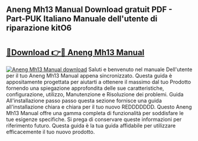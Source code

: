 ## Aneng Mh13 Manual Download gratuit PDF - Part-PUK Italiano Manuale dell'utente di riparazione kitO6

# <h2><a href="http://dfecp4.blite.top/?on=Aneng+Mh13+Manual">🔗Download 👉🔴 Aneng Mh13 Manual</a></h2>

[![Aneng Mh13 Manual download](https://i.imgur.com/lujVjoI.png)](http://dfecp4.blite.top/?on=Aneng+Mh13+Manual)
Saluti e benvenuto nel manuale Dell'utente per il tuo Aneng Mh13 Manual appena sincronizzato. Questa guida è appositamente progettata per aiutarti a ottenere il massimo dal tuo Prodotto fornendo una spiegazione approfondita delle sue caratteristiche, configurazione, utilizzo, Manutenzione e Risoluzione dei problemi. Guida All'installazione passo passo questa sezione fornisce una guida all'installazione chiara e chiara per il tuo nuovo REDDDDDDD. Questo Aneng Mh13 Manual offre una gamma completa di funzionalità per soddisfare le tue esigenze specifiche. Si prega di conservare queste informazioni per riferimento futuro. Questa guida è la tua guida affidabile per utilizzare efficacemente il tuo nuovo prodotto.
